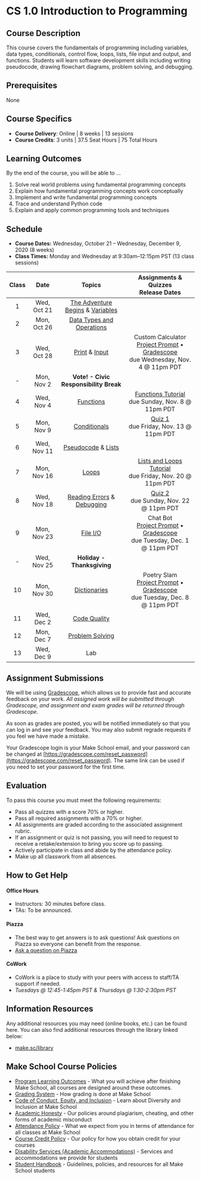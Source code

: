# CS 1.0 Introduction to Programming
## Course Description
This course covers the fundamentals of programming including variables, data types, conditionals, control flow, loops, lists, file input and output, and functions. Students will learn software development skills including writing pseudocode, drawing flowchart diagrams, problem solving, and debugging.

## Prerequisites
None

## Course Specifics
- **Course Delivery**: Online | 8 weeks | 13 sessions
- **Course Credits**: 3 units | 37.5 Seat Hours | 75 Total Hours

## Learning Outcomes
By the end of the course, you will be able to ...
1. Solve real world problems using fundamental programming concepts
1. Explain how fundamental programming concepts work conceptually
1. Implement and write fundamental programming concepts
1. Trace and understand Python code
1. Explain and apply common programming tools and techniques

## Schedule
- **Course Dates:** Wednesday, October 21 – Wednesday, December 9, 2020 (8 weeks)
- **Class Times:** Monday and Wednesday at 9:30am–12:15pm PST (13 class sessions)

| Class |          Date          |                 Topics                  |    Assignments & Quizzes <br/> Release Dates    |
|:-----:|:----------------------:|:---------------------------------------:|:-----------------------------------------------:|
|  1    |  Wed, Oct 21           | [The Adventure Begins] & [Variables]    |
|  2    |  Mon, Oct 26           | [Data Types and Operations]             |
|  3    |  Wed, Oct 28           | [Print] & [Input]                       | Custom Calculator <br/> [Project Prompt](course-materials/projects/custom-calculator.md) • [Gradescope](https://www.gradescope.com/courses/201367/assignments/768668) <br/> due Wednesday, Nov. 4 @ 11pm PDT
|  -    |  Mon, Nov 2            | **Vote! - Civic Responsibility Break**  |
|  4    |  Wed, Nov 4            | [Functions]                             | [Functions Tutorial] <br/> due Sunday, Nov. 8 @ 11pm PDT
|  5    |  Mon, Nov 9            | [Conditionals]                          | [Quiz 1] <br/> due Friday, Nov. 13 @ 11pm PDT
|  6    |  Wed, Nov 11           | [Pseudocode] & [Lists]                  |
|  7    |  Mon, Nov 16           | [Loops]                                 | [Lists and Loops Tutorial] <br/> due Friday, Nov. 20 @ 11pm PDT
|  8    |  Wed, Nov 18           | [Reading Errors] & [Debugging]          | [Quiz 2] <br/> due Sunday, Nov. 22 @ 11pm PDT
|  9    |  Mon, Nov 23           | [File I/O]                              | Chat Bot <br/> [Project Prompt](course-materials/projects/chat-bot.md) • [Gradescope](https://www.gradescope.com/courses/201367/assignments/768688) <br/> due Tuesday, Dec. 1 @ 11pm PDT
|  -    |  Wed, Nov 25           |  **Holiday - Thanksgiving**             |
| 10    |  Mon, Nov 30           | [Dictionaries]                          | Poetry Slam <br/> [Project Prompt](course-materials/projects/poetry-slam.md) • [Gradescope](https://www.gradescope.com/courses/201367/assignments/768689) <br/> due Tuesday, Dec. 8 @ 11pm PDT
| 11    |  Wed, Dec 2            | [Code Quality]                          |
| 12    |  Mon, Dec 7            | [Problem Solving]                       |
| 13    |  Wed, Dec 9            | Lab                                     |

<!-- Lessons -->
[The Adventure Begins]: course-materials/lesson01/adventure-begins.md
[Variables]: course-materials/lesson01/variables.md
[Data Types and Operations]: course-materials/lesson02/datatypes-operations.md
[Input]: course-materials/lesson03/input.md
[Print]: course-materials/lesson03/print.md
[Functions]: course-materials/lesson04/functions.md
[Conditionals]: course-materials/lesson05/conditionals.md
[Lists]: course-materials/lesson06/lists.md
[Pseudocode]: course-materials/lesson06/pseudocode.md
[Loops]: course-materials/lesson07/loops.md
[Debugging]: course-materials/lesson08/debugging.md
[Reading Errors]: course-materials/lesson08/reading-errors.md
[File I/O]: course-materials/lesson09/file-io.md
[Dictionaries]: course-materials/lesson10/dictionaries.md
[Code Quality]: course-materials/lesson11/code-quality.md
[Problem Solving]: course-materials/lesson12/problem-solving.md

<!-- Tutorials -->
[Functions Tutorial]: https://www.gradescope.com/courses/201367/assignments/769069
[Lists and Loops Tutorial]: https://www.gradescope.com/courses/201367/assignments/769103

<!-- Quizzes -->
[Quiz 1]: https://www.gradescope.com/courses/201367/assignments/769102
[Quiz 2]: https://www.gradescope.com/courses/201367/assignments/769104
[Quiz 3]: https://www.gradescope.com/courses/201367/assignments/769105

## Assignment Submissions
We will be using [Gradescope](gradescope.com), which allows us to provide fast and accurate feedback on your work. *All assigned work will be submitted through Gradescope, and assignment and exam grades will be returned through Gradescope.*

As soon as grades are posted, you will be notified immediately so that you can log in and see your feedback. You may also submit regrade requests if you feel we have made a mistake.

Your Gradescope login is your Make School email, and your password can be changed at [https://gradescope.com/reset_password](https://gradescope.com/reset_password). The same link can be used if you need to set your password for the first time.

## Evaluation
To pass this course you must meet the following requirements:
- Pass all quizzes with a score 70% or higher.
- Pass all required assignments with a 70% or higher.
- All assignments are graded according to the associated assignment rubric.
- If an assignment or quiz is not passing, you will need to request to receive a retake/extension to bring you score up to passing.
- Actively participate in class and abide by the attendance policy.
- Make up all classwork from all absences.

## How to Get Help
#### Office Hours
- Instructors: 30 minutes before class.
- TAs: To be announced.

#### Piazza
- The best way to get answers is to ask questions! Ask questions on Piazza so everyone can benefit from the response.
- [Ask a question on Piazza](https://make.sc/cs1.0-piazza)

#### CoWork
- CoWork is a place to study with your peers with access to staff/TA support if needed.
- *Tuesdays @ 12:45-1:45pm PST & Thursdays @ 1:30-2:30pm PST*

## Information Resources
Any additional resources you may need (online books, etc.) can be found here. You can also find additional resources through the library linked below:
- [make.sc/library](http://make.sc/library)

## Make School Course Policies
- [Program Learning Outcomes](https://make.sc/program-learning-outcomes) - What you will achieve after finishing Make School, all courses are designed around these outcomes.
- [Grading System](https://make.sc/grading-system) - How grading is done at Make School
- [Code of Conduct, Equity, and Inclusion](https://make.sc/code-of-conduct) - Learn about Diversity and Inclusion at Make School
- [Academic Honesty](https://make.sc/academic-honesty-policy) - Our policies around plagiarism, cheating, and other forms of academic misconduct
- [Attendance Policy](https://make.sc/attendance-policy) - What we expect from you in terms of attendance for all classes at Make School
- [Course Credit Policy](https://make.sc/course-credit-policy) - Our policy for how you obtain credit for your courses
- [Disability Services (Academic Accommodations)](https://make.sc/disability-services) - Services and accommodations we provide for students
- [Student Handbook](https://make.sc/student-handbook) - Guidelines, policies, and resources for all Make School students
